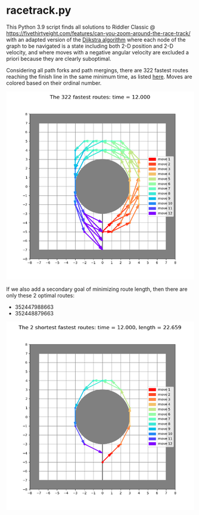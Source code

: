 # racetrack.py
This Python 3.9 script finds all solutions to Riddler Classic @ https://fivethirtyeight.com/features/can-you-zoom-around-the-race-track/ with an adapted version of the [Dijkstra algorithm](https://en.wikipedia.org/wiki/Dijkstra%27s_algorithm) where each node of the graph to be navigated is a state including both 2-D position and 2-D velocity, and where moves with a negative angular velocity are excluded a priori because they are clearly suboptimal.


Considering all path forks and path mergings, there are 322 fastest routes reaching the finish line in the same minimum time, as listed [here](https://github.com/stefperf/racetrack/blob/main/fastest_routes.txt). Moves are colored based on their ordinal number.

![figure showing all the fastest routes](https://github.com/stefperf/racetrack/blob/main/Fastest_routes.png)


If we also add a secondary goal of minimizing route length, then there are only these 2 optimal routes: 
- 352447988663
- 352448879663

![figure showing all the shortest of the fastest routes](https://github.com/stefperf/racetrack/blob/main/Shortest_fastest_routes.png)
